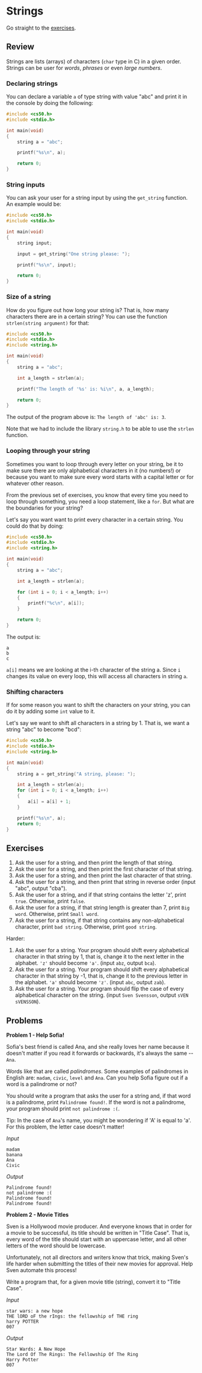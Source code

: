 # Strings

Go straight to the [exercises](#exercises).

## Review

Strings are lists (arrays) of characters (`char` type in C)
in a given order. Strings can be user for *words*, *phrases* or
even *large numbers*.

### Declaring strings

You can declare a variable `a` of type string with value "abc"
and print it in the console by doing the following:

```c
#include <cs50.h>
#include <stdio.h>

int main(void)
{
    string a = "abc";

    printf("%s\n", a);

    return 0;
}
```

### String inputs

You can ask your user for a string input by using the
`get_string` function. An example would be:

```c
#include <cs50.h>
#include <stdio.h>

int main(void)
{
    string input;

    input = get_string("One string please: ");

    printf("%s\n", input);

    return 0;
}
```

### Size of a string

How do you figure out how long your string is? That is, how many
characters there are in a certain string? You can use the
function `strlen(string argument)` for that:

```c
#include <cs50.h>
#include <stdio.h>
#include <string.h>

int main(void)
{
    string a = "abc";

    int a_length = strlen(a);

    printf("The length of '%s' is: %i\n", a, a_length);

    return 0;
}
```

The output of the program above is: `The length of 'abc' is: 3`.

Note that we had to include the library `string.h` to be able
to use the `strlen` function.

### Looping through your string

Sometimes you want to loop through every letter on your string,
be it to make sure there are only alphabetical characters in it
(no numbers!) or because you want to make sure every word starts
with a capital letter or for whatever other reason.

From the previous set of exercises, you know that every time you
need to loop through something, you need a loop statement, like
a `for`. But what are the boundaries for your string?

Let's say you want want to print every character in a certain
string. You could do that by doing:

```c
#include <cs50.h>
#include <stdio.h>
#include <string.h>

int main(void)
{
    string a = "abc";

    int a_length = strlen(a);

    for (int i = 0; i < a_length; i++)
    {
        printf("%c\n", a[i]);
    }

    return 0;
}
```

The output is:

```
a
b
c
```

`a[i]` means we are looking at the i-th character of the string
a. Since `i` changes its value on every loop, this will access
all characters in string `a`.

### Shifting characters

If for some reason you want to shift the characters on your
string, you can do it by adding some `int` value to it.

Let's say we want to shift all characters in a string by 1.
That is, we want a string "abc" to become "bcd":

```c
#include <cs50.h>
#include <stdio.h>
#include <string.h>

int main(void)
{
    string a = get_string("A string, please: ");

    int a_length = strlen(a);
    for (int i = 0; i < a_length; i++)
    {
        a[i] = a[i] + 1;
    }

    printf("%s\n", a);
    return 0;
}
```


## Exercises

1. Ask the user for a string, and then print the length of that string.
1. Ask the user for a string, and then print the first character of that string.
1. Ask the user for a string, and then print the last character of that string.
1. Ask the user for a string, and then print that string in reverse order (input "abc", output "cba").
1. Ask the user for a string, and if that string contains the letter 'z', print `true`. Otherwise, print `false`.
1. Ask the user for a string, if that string length is greater than 7, print `Big word`. Otherwise, print `Small word`.
1. Ask the user for a string, if that string contains any non-alphabetical character, print `bad string`. Otherwise, print `good string`.

Harder:

1. Ask the user for a string. Your program should shift every alphabetical character in that string by 1, that is, change it to the next letter in the alphabet. `'z'` should become `'a'`. (input `abz`, output `bca`).
1. Ask the user for a string. Your program should shift every alphabetical character in that string by -1, that is, change it to the previous letter in the alphabet. `'a'` should become `'z'`. (input `abc`, output `zab`).
1. Ask the user for a string. Your program should flip the case
of every alphabetical character on the string. (input `Sven Svensson`, output `sVEN sVENSSON`).

## Problems

**Problem 1 - Help Sofia!**

Sofia's best friend is called Ana, and she really loves her name because it doesn't matter if you read it forwards or backwards, it's always the same -- `Ana`.

Words like that are called *palindromes*. Some
examples of palindromes in English are: `madam`, `civic`,
`level` and `Ana`. Can you help Sofia figure out if a word is
a palindrome or not?

You should write a program that asks the user for a string and,
if that word is a palindrome, print `Palindrome found!`. If the
word is not a palindrome, your program should print
`not palindrome :(`.

Tip: In the case of `Ana`'s name, you might be wondering if 'A'
is equal to 'a'. For this problem, the letter case doesn't
matter!

*Input*
```
madam
banana
Ana
Civic
```

*Output*
```
Palindrome found!
not palindrome :(
Palindrome found!
Palindrome found!
```

**Problem 2 - Movie Titles**

Sven is a Hollywood movie producer. And everyone knows that in
order for a movie to be successful, its title should be written
in "Title Case". That is, every word of the title should start
with an uppercase letter, and all other letters of the word
should be lowercase.

Unfortunately, not all directors and writers know that trick,
making Sven's life harder when submitting the titles of their
new movies for approval. Help Sven automate this process!

Write a program that, for a given movie title (string), convert
it to "Title Case".

*Input*
```
star wars: a new hope
THE lORD oF the rIngs: the fellowship of THE ring
harry POTTER
007
```

*Output*
```
Star Wards: A New Hope
The Lord Of The Rings: The Fellowship Of The Ring
Harry Potter
007
```
